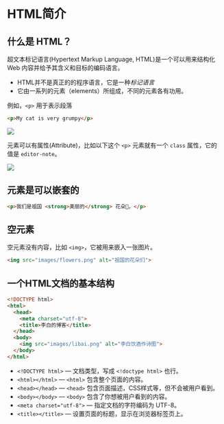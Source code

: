 # HTML简介

## 什么是 HTML？
超文本标记语言(Hypertext Markup Language, HTML)是一个可以用来结构化 Web 内容并给予其含义和目标的编码语言。

* HTML并不是真正的的程序语言，它是一种*标记语言*
* 它由一系列的元素（elements）所组成，不同的元素各有功用。

例如，`<p>` 用于表示段落 
```html
<p>My cat is very grumpy</p>
```
![](https://mdn.mozillademos.org/files/9347/grumpy-cat-small.png)

元素可以有属性(Attribute)，比如以下这个 `<p>` 元素就有一个 `class` 属性，它的值是 `editor-note`。

![](https://mdn.mozillademos.org/files/9345/grumpy-cat-attribute-small.png)

## 元素是可以嵌套的
```html
<p>我们是祖国 <strong>美丽的</strong> 花朵🌺。</p>
```

## 空元素
空元素没有内容，比如 `<img>`，它被用来嵌入一张图片。
```html
<img src="images/flowers.png" alt="祖国的花朵们">
```

## 一个HTML文档的基本结构
```html
<!DOCTYPE html>
<html>
  <head>
    <meta charset="utf-8">
    <title>李白的博客</title>
  </head>
  <body>
    <img src="images/libai.png" alt="李白饮酒作诗图">
  </body>
</html>
```
* `<!DOCTYPE html>` — 文档类型，写成 `<!doctype html>` 也行。
* `<html></html>` — `<html>` 包含整个页面的内容。
* `<head></head>` — `<head>` 包含页面描述，CSS样式等，但不会被用户看到。
* `<body></body>` — `<body>` 包含了你想被用户看到的内容。
* `<meta charset="utf-8">` — 指定文档的字符编码为 UTF-8。
* `<title></title>` — 设置页面的标题，显示在浏览器标签页上。
